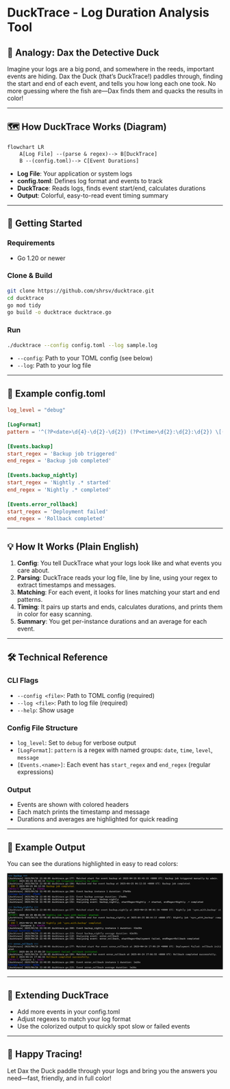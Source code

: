 # DuckTrace - Log Duration Analysis Tool

## 🦆 Analogy: Dax the Detective Duck
Imagine your logs are a big pond, and somewhere in the reeds, important events are hiding. Dax the Duck (that’s DuckTrace!) paddles through, finding the start and end of each event, and tells you how long each one took. No more guessing where the fish are—Dax finds them and quacks the results in color!

---

## 🗺️ How DuckTrace Works (Diagram)

```mermaid
flowchart LR
    A[Log File] --(parse & regex)--> B[DuckTrace]
    B --(config.toml)--> C[Event Durations]
```

- **Log File**: Your application or system logs
- **config.toml**: Defines log format and events to track
- **DuckTrace**: Reads logs, finds event start/end, calculates durations
- **Output**: Colorful, easy-to-read event timing summary

---

## 🚀 Getting Started

### Requirements
- Go 1.20 or newer

### Clone & Build
```sh
git clone https://github.com/shrsv/ducktrace.git
cd ducktrace
go mod tidy
go build -o ducktrace ducktrace.go
```

### Run
```sh
./ducktrace --config config.toml --log sample.log
```

- `--config`: Path to your TOML config (see below)
- `--log`: Path to your log file

---

## 📝 Example config.toml
```toml
log_level = "debug"

[LogFormat]
pattern = '^(?P<date>\d{4}-\d{2}-\d{2}) (?P<time>\d{2}:\d{2}:\d{2}) \[(?P<level>\w+)\] (?P<message>.+)$'

[Events.backup]
start_regex = 'Backup job triggered'
end_regex = 'Backup job completed'

[Events.backup_nightly]
start_regex = 'Nightly .* started'
end_regex = 'Nightly .* completed'

[Events.error_rollback]
start_regex = 'Deployment failed'
end_regex = 'Rollback completed'
```

---

## 💡 How It Works (Plain English)
1. **Config**: You tell DuckTrace what your logs look like and what events you care about.
2. **Parsing**: DuckTrace reads your log file, line by line, using your regex to extract timestamps and messages.
3. **Matching**: For each event, it looks for lines matching your start and end patterns.
4. **Timing**: It pairs up starts and ends, calculates durations, and prints them in color for easy scanning.
5. **Summary**: You get per-instance durations and an average for each event.

---

## 🛠️ Technical Reference

### CLI Flags
- `--config <file>`: Path to TOML config (required)
- `--log <file>`: Path to log file (required)
- `--help`: Show usage

### Config File Structure
- `log_level`: Set to `debug` for verbose output
- `[LogFormat]`: `pattern` is a regex with named groups: `date`, `time`, `level`, `message`
- `[Events.<name>]`: Each event has `start_regex` and `end_regex` (regular expressions)

### Output
- Events are shown with colored headers
- Each match prints the timestamp and message
- Durations and averages are highlighted for quick reading

---

## 🦆 Example Output

You can see the durations highlighted in easy to read colors:

![Sample Ducktrace Output](./sample_ducktrace_output.png)

---

## 🧩 Extending DuckTrace
- Add more events in your config.toml
- Adjust regexes to match your log format
- Use the colorized output to quickly spot slow or failed events

---

## 🦆 Happy Tracing!
Let Dax the Duck paddle through your logs and bring you the answers you need—fast, friendly, and in full color!
